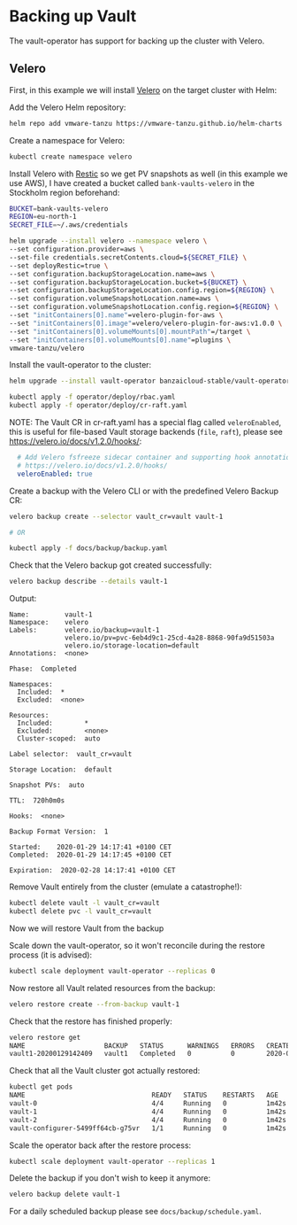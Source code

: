 # Backing up Vault

The vault-operator has support for backing up the cluster with Velero.

## Velero

First, in this example we will install [Velero](https://velero.io/) on the target cluster with Helm:

Add the Velero Helm repository:

```bash
helm repo add vmware-tanzu https://vmware-tanzu.github.io/helm-charts
```

Create a namespace for Velero:

```bash
kubectl create namespace velero
```

Install Velero with [Restic](https://restic.net/) so we get PV snapshots as well (in this example we use AWS), I have created a bucket called `bank-vaults-velero` in the Stockholm region beforehand:

```bash
BUCKET=bank-vaults-velero
REGION=eu-north-1
SECRET_FILE=~/.aws/credentials

helm upgrade --install velero --namespace velero \
--set configuration.provider=aws \
--set-file credentials.secretContents.cloud=${SECRET_FILE} \
--set deployRestic=true \
--set configuration.backupStorageLocation.name=aws \
--set configuration.backupStorageLocation.bucket=${BUCKET} \
--set configuration.backupStorageLocation.config.region=${REGION} \
--set configuration.volumeSnapshotLocation.name=aws \
--set configuration.volumeSnapshotLocation.config.region=${REGION} \
--set "initContainers[0].name"=velero-plugin-for-aws \
--set "initContainers[0].image"=velero/velero-plugin-for-aws:v1.0.0 \
--set "initContainers[0].volumeMounts[0].mountPath"=/target \
--set "initContainers[0].volumeMounts[0].name"=plugins \
vmware-tanzu/velero
```

Install the vault-operator to the cluster:

```bash
helm upgrade --install vault-operator banzaicloud-stable/vault-operator
```

```bash
kubectl apply -f operator/deploy/rbac.yaml
kubectl apply -f operator/deploy/cr-raft.yaml
```

NOTE: The Vault CR in cr-raft.yaml has a special flag called `veleroEnabled`,
this is useful for file-based Vault storage backends (`file`, `raft`), please
see https://velero.io/docs/v1.2.0/hooks/:

```yaml
  # Add Velero fsfreeze sidecar container and supporting hook annotations to Vault Pods:
  # https://velero.io/docs/v1.2.0/hooks/
  veleroEnabled: true
```

Create a backup with the Velero CLI or with the predefined Velero Backup CR:

```bash
velero backup create --selector vault_cr=vault vault-1

# OR

kubectl apply -f docs/backup/backup.yaml
```

Check that the Velero backup got created successfully:

```bash
velero backup describe --details vault-1
```

Output:

```
Name:         vault-1
Namespace:    velero
Labels:       velero.io/backup=vault-1
              velero.io/pv=pvc-6eb4d9c1-25cd-4a28-8868-90fa9d51503a
              velero.io/storage-location=default
Annotations:  <none>

Phase:  Completed

Namespaces:
  Included:  *
  Excluded:  <none>

Resources:
  Included:        *
  Excluded:        <none>
  Cluster-scoped:  auto

Label selector:  vault_cr=vault

Storage Location:  default

Snapshot PVs:  auto

TTL:  720h0m0s

Hooks:  <none>

Backup Format Version:  1

Started:    2020-01-29 14:17:41 +0100 CET
Completed:  2020-01-29 14:17:45 +0100 CET

Expiration:  2020-02-28 14:17:41 +0100 CET
```

Remove Vault entirely from the cluster (emulate a catastrophe!):

```bash
kubectl delete vault -l vault_cr=vault
kubectl delete pvc -l vault_cr=vault
```

Now we will restore Vault from the backup

Scale down the vault-operator, so it won't reconcile during the restore process (it is advised):

```bash
kubectl scale deployment vault-operator --replicas 0
```

Now restore all Vault related resources from the backup:

```bash
velero restore create --from-backup vault-1
```

Check that the restore has finished properly:

```bash
velero restore get
NAME                    BACKUP   STATUS      WARNINGS   ERRORS   CREATED                         SELECTOR
vault1-20200129142409   vault1   Completed   0          0        2020-01-29 14:24:09 +0100 CET   <none>
```

Check that all the Vault cluster got actually restored:

```bash
kubectl get pods
NAME                                READY   STATUS    RESTARTS   AGE
vault-0                             4/4     Running   0          1m42s
vault-1                             4/4     Running   0          1m42s
vault-2                             4/4     Running   0          1m42s
vault-configurer-5499ff64cb-g75vr   1/1     Running   0          1m42s
```

Scale the operator back after the restore process:

```bash
kubectl scale deployment vault-operator --replicas 1
```

Delete the backup if you don't wish to keep it anymore:

```bash
velero backup delete vault-1
```

For a daily scheduled backup please see `docs/backup/schedule.yaml`.
